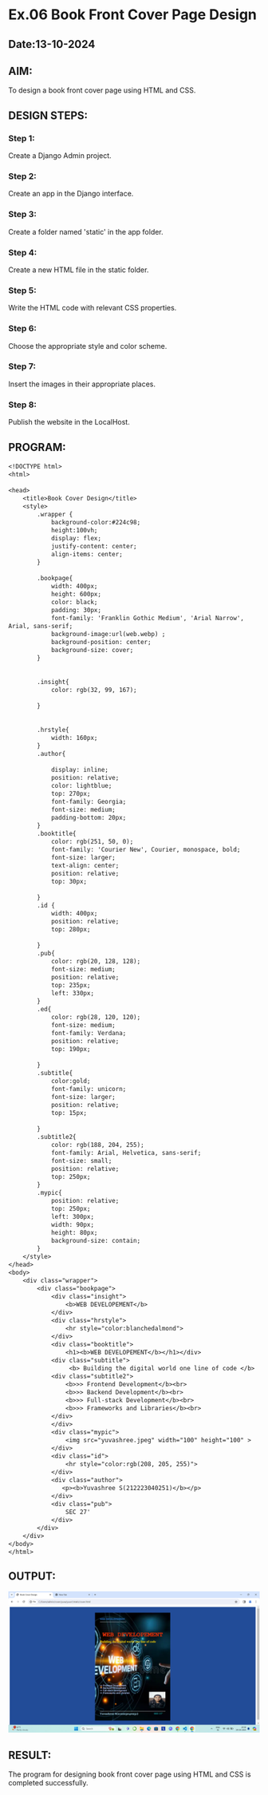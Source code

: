 # Ex.06 Book Front Cover Page Design
## Date:13-10-2024

## AIM:
To design a book front cover page using HTML and CSS.

## DESIGN STEPS:

### Step 1:
Create a Django Admin project.

### Step 2:
Create an app in the Django interface.

### Step 3:
Create a folder named 'static' in the app folder.

### Step 4:
Create a new HTML file in the static folder.

### Step 5:
Write the HTML code with relevant CSS properties.

### Step 6:
Choose the appropriate style and color scheme.

### Step 7:
Insert the images in their appropriate places.

### Step 8:
Publish the website in the LocalHost.

## PROGRAM:
```
<!DOCTYPE html>
<html>

<head>
    <title>Book Cover Design</title>
    <style> 
        .wrapper {
            background-color:#224c98;
            height:100vh;
            display: flex;
            justify-content: center;
            align-items: center;
        }
        
        .bookpage{
            width: 400px;
            height: 600px;
            color: black;
            padding: 30px;
            font-family: 'Franklin Gothic Medium', 'Arial Narrow', Arial, sans-serif;
            background-image:url(web.webp) ;
            background-position: center;
            background-size: cover;
        }
            
        
        .insight{
            color: rgb(32, 99, 167);
        
        }
        
        
        .hrstyle{
            width: 160px;
        }
        .author{
        
            display: inline;
            position: relative;
            color: lightblue;
            top: 270px;
            font-family: Georgia;
            font-size: medium;
            padding-bottom: 20px;
        }
        .booktitle{
            color: rgb(251, 50, 0);
            font-family: 'Courier New', Courier, monospace, bold;
            font-size: larger;
            text-align: center;
            position: relative;
            top: 30px;
        
        }
        .id {
            width: 400px;
            position: relative;
            top: 280px;
            
        }
        .pub{
            color: rgb(20, 128, 128);
            font-size: medium;
            position: relative;
            top: 235px;
            left: 330px;
        }
        .ed{
            color: rgb(28, 120, 120);
            font-size: medium;
            font-family: Verdana;
            position: relative;
            top: 190px;
        
        }
        .subtitle{
            color:gold;
            font-family: unicorn;
            font-size: larger;
            position: relative;
            top: 15px; 

        }
        .subtitle2{
            color: rgb(188, 204, 255);
            font-family: Arial, Helvetica, sans-serif;
            font-size: small;
            position: relative;
            top: 250px;
        }
        .mypic{
            position: relative;
            top: 250px;
            left: 300px;
            width: 90px;
            height: 80px;
            background-size: contain;
        }
    </style>
</head>
<body>
    <div class="wrapper">
        <div class="bookpage">
            <div class="insight">
                <b>WEB DEVELOPEMENT</b>
            </div>
            <div class="hrstyle">
                <hr style="color:blanchedalmond">
            </div>
            <div class="booktitle">
                <h1><b>WEB DEVELOPEMENT</b></h1></div>
            <div class="subtitle">
                 <b> Building the digital world one line of code </b> 
            <div class="subtitle2">
                <b>>> Frontend Development</b><br>
                <b>>> Backend Development</b><br>
                <b>>> Full-stack Development</b><br>
                <b>>> Frameworks and Libraries</b><br>
            </div>     
            </div>
            <div class="mypic">
                <img src="yuvashree.jpeg" width="100" height="100" >
            </div>
            <div class="id">
                <hr style="color:rgb(208, 205, 255)">
            </div>
            <div class="author">
               <p><b>Yuvashree S(212223040251)</b></p>
            </div>
            <div class="pub">
                SEC 27'
            </div>
        </div>
    </div>
</body>
</html>

```

## OUTPUT:


![alt text](<Screenshot 2024-04-29 203811.png>)

## RESULT:
The program for designing book front cover page using HTML and CSS is completed successfully.
